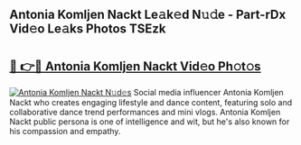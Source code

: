 ## Antonia Komljen Nackt Le𝚊k𝚎d N𝚞𝚍e - Part-rDx Vid𝚎o Le𝚊ks Photos TSEzk

# <h2><a href="http://fb4xy97.evod.top/?m=Antonia+Komljen+Nackt">🔗 👉🔴 Antonia Komljen Nackt Vid𝚎o Ph𝚘t𝚘s</a></h2>

[![Antonia Komljen Nackt N𝚞d𝚎s](https://i.imgur.com/8V9OHl7.gif)](http://fb4xy97.evod.top/?m=Antonia+Komljen+Nackt)
Social media influencer Antonia Komljen Nackt who creates engaging lifestyle and dance content, featuring solo and collaborative dance trend performances and mini vlogs. Antonia Komljen Nackt public persona is one of intelligence and wit, but he's also known for his compassion and empathy. 
